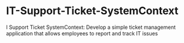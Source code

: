 # IT-Support-Ticket-SystemContext
I Support Ticket SystemContext: Develop a simple ticket management application that allows employees to report and track IT issues

